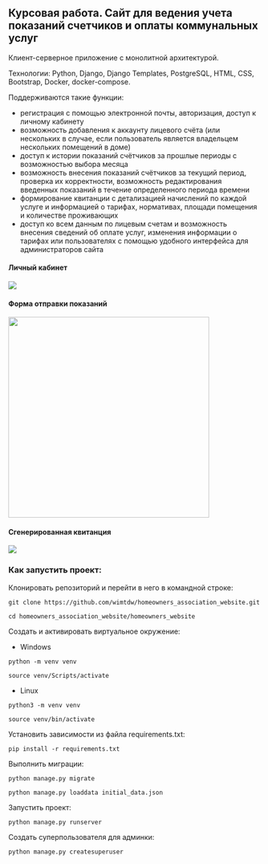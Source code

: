 ## Курсовая работа. Сайт для ведения учета показаний счетчиков и оплаты коммунальных услуг
Клиент-серверное приложение с монолитной архитектурой. 

Технологии: Python, Django, Django Templates, PostgreSQL, HTML, CSS, Bootstrap, Docker, docker-compose.

Поддерживаются такие функции:
* регистрация с помощью электронной почты, авторизация, доступ к личному кабинету
* возможность добавления к аккаунту лицевого счёта (или нескольких в случае, если пользователь является владельцем нескольких помещений в доме)
* доступ к истории показаний счётчиков за прошлые периоды с возможностью выбора месяца
* возможность внесения показаний счётчиков за текущий период, проверка их корректности, возможность редактирования введенных показаний в течение определенного периода времени
* формирование квитанции с детализацией начислений по каждой услуге и информацией о тарифах, нормативах, площади помещения и количестве проживающих
* доступ ко всем данным по лицевым счетам и возможность внесения сведений об оплате услуг, изменения информации о тарифах или пользователях с помощью удобного интерфейса для администраторов сайта

#### Личный кабинет
<img src="https://github.com/user-attachments/assets/33fde3f7-6ff4-4a0a-b441-859655eabf59"/>

#### Форма отправки показаний
<img src="https://github.com/user-attachments/assets/b1762447-20b1-43da-9319-f60f8f522a17" width="400"/>

#### Сгенерированная квитанция
<img src="https://github.com/user-attachments/assets/312f92df-77e8-41cd-896f-4860048e8b19" />

### Как запустить проект:

Клонировать репозиторий и перейти в него в командной строке:

```
git clone https://github.com/wimtdw/homeowners_association_website.git
```

```
cd homeowners_association_website/homeowners_website
```

Cоздать и активировать виртуальное окружение:

* Windows
```
python -m venv venv
```
```
source venv/Scripts/activate
```
* Linux 
```
python3 -m venv venv
```
```
source venv/bin/activate 
``` 

Установить зависимости из файла requirements.txt:

```
pip install -r requirements.txt
```

Выполнить миграции:

```
python manage.py migrate
```
```
python manage.py loaddata initial_data.json
```

Запустить проект:

```
python manage.py runserver
```
Создать суперпользователя для админки:

```
python manage.py createsuperuser
```